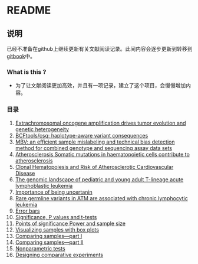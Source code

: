 # README #

## 说明

已经不准备在github上继续更新有关文献阅读记录。此间内容会逐步更新到转移到[gitbook](https://chenyuelong.gitbooks.io/this-is-bioinformatics/content/)中。

### What is this ? ###

* 为了让文献阅读更加高效，并且有一项记录，建立了这个项目，会慢慢增加内容。

### 目录 ###

1. [Extrachromosomal oncogene amplification drives tumor evolution and genetic heterogeneity](./literatures/ecDNA%26cancer.md)
2. [BCFtools/csq: haplotype-aware variant consequences](./literatures/BCFTOOLS.md)
3. [MBV: an efficient sample mislabeling and technical bias detection method for combined genotype and sequencing assay data sets](./literatures/bmv.md)
4. [Atherosclerosis Somatic mutations in haematopoietic cells contribute to atherosclerosis](./literatures/chip2card.md)
5. [Clonal Hematopoiesis and Risk of Atherosclerotic Cardiovascular Disease](./literatures/CHIP&card.md)
6. [The genomic landscape of pediatric and young adult T-lineage acute lymphoblastic leukemia](./literatures/ALL-WES.md)
7. [Importance of being uncertanin](./literatures/pos1.md)
8. [Rare germline variants in ATM are associated with chronic lymphocytic leukemia](./literatures/CLL-germline.md)
9. [Error bars](./literatures/pos2.md)
10. [Significance, P values and t-tests](./literatures/pos3.md)
11. [Points of significance Power and sample size](./literatures/pos4.md)
12. [Visualizing samples with box plots](./literatures/pos5.md)
13. [Comparing samples—part I](./literatures/pos6.md)
14. [Comparing samples—part II](./literatures/pos7.md)
15. [Nonparametric tests](./literatures/pos8.md)
16. [Designing comparative experiments](./literatures/pos9.md)
